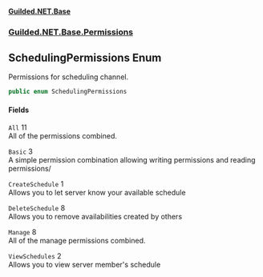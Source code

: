 
#### [Guilded.NET.Base](index 'index')
### [Guilded.NET.Base.Permissions](index#Guilded_NET_Base_Permissions 'Guilded.NET.Base.Permissions')
## SchedulingPermissions Enum
Permissions for scheduling channel.  
```csharp
public enum SchedulingPermissions

```

#### Fields
<a name='Guilded_NET_Base_Permissions_SchedulingPermissions_All'></a>
`All` 11  
All of the permissions combined.  
  
<a name='Guilded_NET_Base_Permissions_SchedulingPermissions_Basic'></a>
`Basic` 3  
A simple permission combination allowing writing permissions and reading permissions/  
  
<a name='Guilded_NET_Base_Permissions_SchedulingPermissions_CreateSchedule'></a>
`CreateSchedule` 1  
Allows you to let server know your available schedule  
  
<a name='Guilded_NET_Base_Permissions_SchedulingPermissions_DeleteSchedule'></a>
`DeleteSchedule` 8  
Allows you to remove availabilities created by others  
  
<a name='Guilded_NET_Base_Permissions_SchedulingPermissions_Manage'></a>
`Manage` 8  
All of the manage permissions combined.  
  
<a name='Guilded_NET_Base_Permissions_SchedulingPermissions_ViewSchedules'></a>
`ViewSchedules` 2  
Allows you to view server member's schedule  
  
